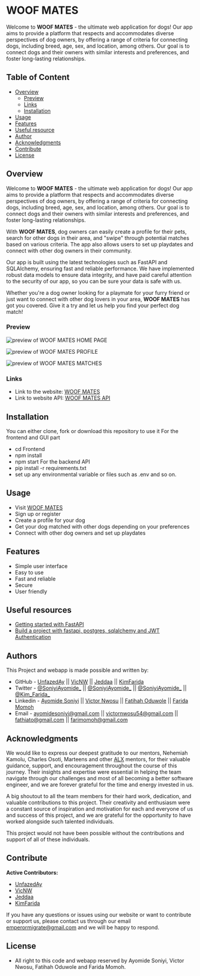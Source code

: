 # WOOF MATES

Welcome to **WOOF MATES** - the ultimate web application for dogs! Our app aims to provide a platform that respects and accommodates diverse perspectives of dog owners, by offering a range of criteria for connecting dogs, including breed, age, sex, and location, among others. Our goal is to connect dogs and their owners with similar interests and preferences, and foster long-lasting relationships. 

## Table of Content

- [Overview](#overview)
  - [Preview](#preview)
  - [Links](#links)
  - [Installation](#installation)
- [Usage](#usage)
- [Features](#features)
- [Useful resource](#useful-resource)
- [Author](#author)
- [Acknowledgments](#acknowledgments)
- [Contribute](#contribute)
- [License](#license)

## Overview

Welcome to **WOOF MATES** - the ultimate web application for dogs! Our app aims to provide a platform that respects and accommodates diverse perspectives of dog owners, by offering a range of criteria for connecting dogs, including breed, age, sex, and location, among others. Our goal is to connect dogs and their owners with similar interests and preferences, and foster long-lasting relationships.

With **WOOF MATES**, dog owners can easily create a profile for their pets, search for other dogs in their area, and "swipe" through potential matches based on various criteria. The app also allows users to set up playdates and connect with other dog owners in their community.

Our app is built using the latest technologies such as FastAPI and SQLAlchemy, ensuring fast and reliable performance. We have implemented robust data models to ensure data integrity, and have paid careful attention to the security of our app, so you can be sure your data is safe with us.

Whether you're a dog owner looking for a playmate for your furry friend or just want to connect with other dog lovers in your area, **WOOF MATES** has got you covered. Give it a try and let us help you find your perfect dog match!

### Preview

![preview of WOOF MATES HOME PAGE](#)  

![preview of WOOF MATES PROFILE](#)

![preview of WOOF MATES MATCHES](#)

### Links

- Link to the website: [WOOF MATES](#)
- Link to website API: [WOOF MATES API](https://woof-mates.onrender.com/docs)

## Installation
You can either clone, fork or download this repository to use it
For the frontend and GUI part
- cd Frontend
- npm install
- npm start
For the backend API
- pip install -r requirements.txt
- set up any environmental variable or files such as .env and so on. 

## Usage
- Visit [WOOF MATES](#)
- Sign up or register
- Create a profile for your dog
- Get your dog matched with other dogs depending on your preferences
- Connect with other dog owners and set up playdates

## Features
- Simple user interface
- Easy to use
- Fast and reliable
- Secure
- User friendly

## Useful resources
- [Getting started with FastAPI](https://fastapi.tiangolo.com/tutorial/first-steps/)
- [Build a project with fastapi, postgres, sqlalchemy and JWT Authentication](https://youtu.be/2g1ZjA6zHRo)

## Authors

This Project and webapp is made possible and written by:
- GitHub - [UnfazedAy](https://github.com/UnfazedAy) || [VicNW](https://github.com/VicNW) || [Jeddaa](https://github.com/Jeddaa) || [KimFarida](https://github.com/KimFarida)
- Twitter - [@SoniyiAyomide_](https://twitter.com/SoniyiAyomide_) || [@SoniyiAyomide_](https://twitter.com/SoniyiAyomide_) || [@SoniyiAyomide_](https://twitter.com/SoniyiAyomide_) || [@Kim_Farida_](#)
- Linkedin - [Ayomide Soniyi](https://www.linkedin.com/in/ayomide-soniyi-3151461a5/) || [Victor Nwosu](https://www.linkedin.com/in/nwosu-victor/) || [Fatihah Oduwole](https://www.linkedin.com/in/fatihahoduwole/) || [Farida Momoh](https://linkedin.com/in/farida-momoh)
- Email - <ayomidesoniyi@gmail.com> || <victornwosu54@gmail.com> || <fathiato@gmail.com> || <farimomoh@gmail.com>

## Acknowledgments

We would like to express our deepest gratitude to our mentors, Nehemiah Kamolu, Charles Osoti, Marteens and other [ALX](https://www.alxafrica.com) mentors, for their valuable guidance, support, and encouragement throughout the course of this journey. Their insights and expertise were essential in helping the team navigate through our challenges and most of all becoming a better software engineer, and we are forever grateful for the time and energy invested in us.

A big shoutout to all the  team members for their hard work, dedication, and valuable contributions to this project. Their creativity and enthusiasm were a constant source of inspiration and motivation for each and everyone of us and success of this project, and we are grateful for the opportunity to have worked alongside such talented individuals.

This project would not have been possible without the contributions and support of all of these individuals.

## Contribute
**Active Contributors:**
- [UnfazedAy](https://github.com/UnfazedAy)
- [VicNW](https://github.com/VicNW)
- [Jeddaa](https://github.com/Jeddaa)
- [KimFarida](https://github.com/KimFarida)

If you have any questions or issues using our website or want to contribute or support us, please contact us through our email <emperormigrate@gmail.com> and we will be happy to respond.

## License
- All right to this code and webapp reserved by Ayomide Soniyi, Victor Nwosu, Fatihah Oduwole and Farida Momoh.
